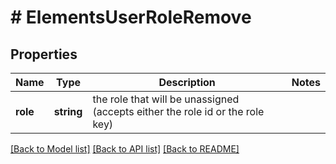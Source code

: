 # # ElementsUserRoleRemove

## Properties

Name | Type | Description | Notes
------------ | ------------- | ------------- | -------------
**role** | **string** | the role that will be unassigned (accepts either the role id or the role key) |

[[Back to Model list]](../../README.md#models) [[Back to API list]](../../README.md#endpoints) [[Back to README]](../../README.md)
